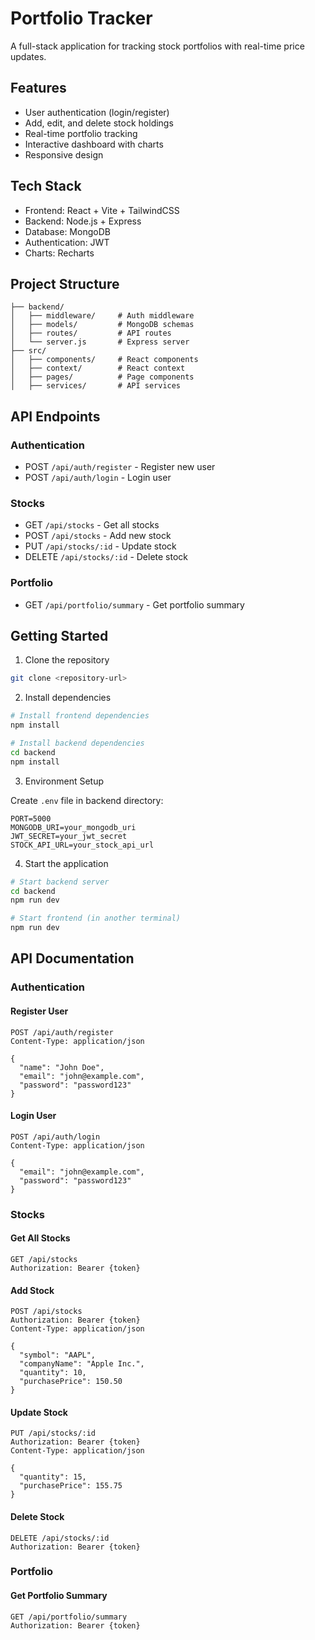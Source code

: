 # Portfolio Tracker

A full-stack application for tracking stock portfolios with real-time price updates.

## Features

- User authentication (login/register)
- Add, edit, and delete stock holdings
- Real-time portfolio tracking
- Interactive dashboard with charts
- Responsive design

## Tech Stack

- Frontend: React + Vite + TailwindCSS
- Backend: Node.js + Express
- Database: MongoDB
- Authentication: JWT
- Charts: Recharts

## Project Structure

```
├── backend/
│   ├── middleware/     # Auth middleware
│   ├── models/         # MongoDB schemas
│   ├── routes/         # API routes
│   └── server.js       # Express server
├── src/
│   ├── components/     # React components
│   ├── context/        # React context
│   ├── pages/          # Page components
│   ├── services/       # API services
```

## API Endpoints

### Authentication
- POST `/api/auth/register` - Register new user
- POST `/api/auth/login` - Login user

### Stocks
- GET `/api/stocks` - Get all stocks
- POST `/api/stocks` - Add new stock
- PUT `/api/stocks/:id` - Update stock
- DELETE `/api/stocks/:id` - Delete stock

### Portfolio
- GET `/api/portfolio/summary` - Get portfolio summary

## Getting Started

1. Clone the repository
```bash
git clone <repository-url>
```

2. Install dependencies
```bash
# Install frontend dependencies
npm install

# Install backend dependencies
cd backend
npm install
```

3. Environment Setup

Create `.env` file in backend directory:
```env
PORT=5000
MONGODB_URI=your_mongodb_uri
JWT_SECRET=your_jwt_secret
STOCK_API_URL=your_stock_api_url
```

4. Start the application
```bash
# Start backend server
cd backend
npm run dev

# Start frontend (in another terminal)
npm run dev
```

## API Documentation

### Authentication

#### Register User
```http
POST /api/auth/register
Content-Type: application/json

{
  "name": "John Doe",
  "email": "john@example.com",
  "password": "password123"
}
```

#### Login User
```http
POST /api/auth/login
Content-Type: application/json

{
  "email": "john@example.com",
  "password": "password123"
}
```

### Stocks

#### Get All Stocks
```http
GET /api/stocks
Authorization: Bearer {token}
```

#### Add Stock
```http
POST /api/stocks
Authorization: Bearer {token}
Content-Type: application/json

{
  "symbol": "AAPL",
  "companyName": "Apple Inc.",
  "quantity": 10,
  "purchasePrice": 150.50
}
```

#### Update Stock
```http
PUT /api/stocks/:id
Authorization: Bearer {token}
Content-Type: application/json

{
  "quantity": 15,
  "purchasePrice": 155.75
}
```

#### Delete Stock
```http
DELETE /api/stocks/:id
Authorization: Bearer {token}
```

### Portfolio

#### Get Portfolio Summary
```http
GET /api/portfolio/summary
Authorization: Bearer {token}
```
